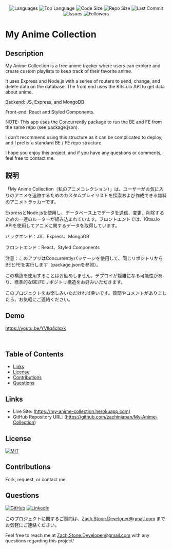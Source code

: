 </br>
<p align="center">
 <img src="https://img.shields.io/github/languages/count/zachinjapan/My-Anime-Collection?style=plastic" alt="Languages" />
 <img src="https://img.shields.io/github/languages/top/zachinjapan/My-Anime-Collection?style=plastic&labelColor=yellow" alt="Top Language" />
 <img src="https://img.shields.io/github/languages/code-size/zachinjapan/My-Anime-Collection?style=plastic" alt="Code Size" />
 <img src="https://img.shields.io/github/repo-size/zachinjapan/My-Anime-Collection?style=plastic" alt="Repo Size" /> 
 <img src="https://img.shields.io/github/last-commit/zachinjapan/My-Anime-Collection?style=plastic" alt="Last Commit" /> 
 <img src="https://img.shields.io/github/issues/zachinjapan/My-Anime-Collection?style=plastic" alt="Issues" /> 
 <img src="https://img.shields.io/github/followers/zachinjapan?style=social" alt="Followers" /> 
</p>

# My Anime Collection

## Description

My Anime Collection is a free anime tracker where users can explore and create custom playlists to keep track of their favorite anime.

It uses Express and Node.js with a series of routers to send, change, and delete data on the database. The front end uses the Kitsu.io API to get data about anime.

Backend: JS, Express, and MongoDB

Front-end: React and Styled Components.

NOTE: This app uses the Concurrently package to run the BE and FE from the same repo (see package.json).

I don't recommend using this structure as it can be complicated to deploy, and I prefer a standard BE / FE repo structure.

I hope you enjoy this project, and if you have any questions or comments, feel free to contact me.

## 説明

「My Anime Collection（私のアニメコレクション）」は、ユーザーがお気に入りのアニメを追跡するためのカスタムプレイリストを探索および作成できる無料のアニメトラッカーです。

ExpressとNode.jsを使用し、データベース上でデータを送信、変更、削除するための一連のルーターが組み込まれています。フロントエンドでは、Kitsu.io APIを使用してアニメに関するデータを取得しています。

バックエンド：JS、Express、MongoDB

フロントエンド：React、Styled Components

注意：このアプリはConcurrentlyパッケージを使用して、同じリポジトリからBEとFEを実行します（package.jsonを参照）。

この構造を使用することはお勧めしません。デプロイが複雑になる可能性があり、標準的なBE/FEリポジトリ構造をお好みいただきます。

このプロジェクトをお楽しみいただければ幸いです。質問やコメントがありましたら、お気軽にご連絡ください。

## Demo

https://youtu.be/YVlIq4clxxk

</br>

## Table of Contents

- [Links](#links)
- [License](#license)
- [Contributions](#contributions)
- [Questions](#questions)

## Links

- Live Site: (https://my-anime-collection.herokuapp.com)
- GitHub Repository URL: (https://github.com/zachinjapan/My-Anime-Collection)

## License

[![MIT](https://img.shields.io/badge/license-MIT-green?style=plastic)](https://github.com/git/git-scm.com/blob/main/MIT-LICENSE.txt)

## Contributions

Fork, request, or contact me.

## Questions

[![GitHub](https://img.shields.io/badge/My%20GitHub-Click%20Me!-blueviolet?style=plastic&logo=GitHub)](https://github.com/zachinjapan)
[![LinkedIn](https://img.shields.io/badge/My%20LinkedIn-Click%20Me!-grey?style=plastic&logo=LinkedIn&labelColor=blue)](https://www.linkedin.com/in/zach-stone-45b649211/)

このプロジェクトに関するご質問は、Zach.Stone.Developer@gmail.com までお気軽にご連絡ください。

Feel free to reach me at Zach.Stone.Developer@gmail.com with any questions regarding this project!
